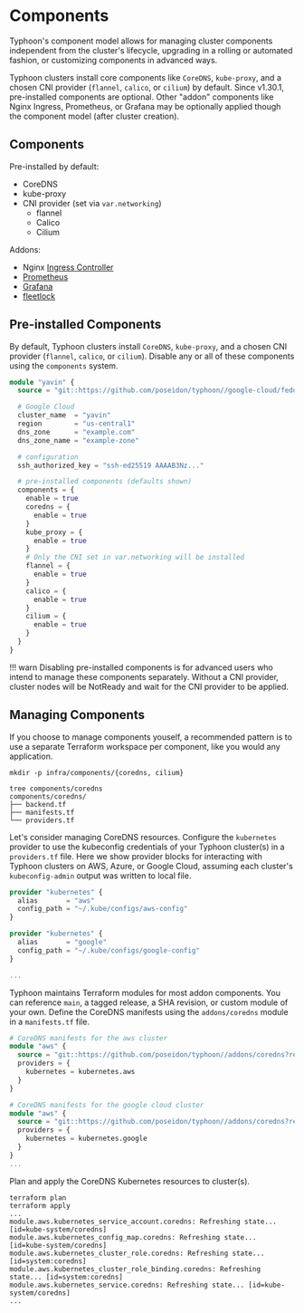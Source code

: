 # Components

Typhoon's component model allows for managing cluster components independent from the cluster's lifecycle, upgrading in a rolling or automated fashion, or customizing components in advanced ways.

Typhoon clusters install core components like `CoreDNS`, `kube-proxy`, and a chosen CNI provider (`flannel`, `calico`, or `cilium`) by default. Since v1.30.1, pre-installed components are optional. Other "addon" components like Nginx Ingress, Prometheus, or Grafana may be optionally applied though the component model (after cluster creation).

## Components

Pre-installed by default:

* CoreDNS
* kube-proxy
* CNI provider (set via `var.networking`)
    * flannel
    * Calico
    * Cilium

Addons:

* Nginx [Ingress Controller](ingress.md)
* [Prometheus](prometheus.md)
* [Grafana](grafana.md)
* [fleetlock](fleetlock.md)

## Pre-installed Components

By default, Typhoon clusters install `CoreDNS`, `kube-proxy`, and a chosen CNI provider (`flannel`, `calico`, or `cilium`). Disable any or all of these components using the `components` system.

```tf
module "yavin" {
  source = "git::https://github.com/poseidon/typhoon//google-cloud/fedora-coreos/kubernetes?ref=v1.30.1"

  # Google Cloud
  cluster_name  = "yavin"
  region        = "us-central1"
  dns_zone      = "example.com"
  dns_zone_name = "example-zone"

  # configuration
  ssh_authorized_key = "ssh-ed25519 AAAAB3Nz..."

  # pre-installed components (defaults shown)
  components = {
    enable = true
    coredns = {
      enable = true
    }
    kube_proxy = {
      enable = true
    }
    # Only the CNI set in var.networking will be installed
    flannel = {
      enable = true
    }
    calico = {
      enable = true
    }
    cilium = {
      enable = true
    }
  }
}
```

!!! warn
    Disabling pre-installed components is for advanced users who intend to manage these components separately. Without a CNI provider, cluster nodes will be NotReady and wait for the CNI provider to be applied.

## Managing Components

If you choose to manage components youself, a recommended pattern is to use a separate Terraform workspace per component, like you would any application.

```
mkdir -p infra/components/{coredns, cilium}

tree components/coredns
components/coredns/
├── backend.tf
├── manifests.tf
└── providers.tf
```

Let's consider managing CoreDNS resources. Configure the `kubernetes` provider to use the kubeconfig credentials of your Typhoon cluster(s) in a `providers.tf` file. Here we show provider blocks for interacting with Typhoon clusters on AWS, Azure, or Google Cloud, assuming each cluster's `kubeconfig-admin` output was written to local file.

```tf
provider "kubernetes" {
  alias       = "aws"
  config_path = "~/.kube/configs/aws-config"
}

provider "kubernetes" {
  alias       = "google"
  config_path = "~/.kube/configs/google-config"
}

...
```

Typhoon maintains Terraform modules for most addon components. You can reference `main`, a tagged release, a SHA revision, or custom module of your own. Define the CoreDNS manifests using the `addons/coredns` module in a `manifests.tf` file.

```tf
# CoreDNS manifests for the aws cluster
module "aws" {
  source = "git::https://github.com/poseidon/typhoon//addons/coredns?ref=v1.30.1"
  providers = {
    kubernetes = kubernetes.aws
  }
}

# CoreDNS manifests for the google cloud cluster
module "aws" {
  source = "git::https://github.com/poseidon/typhoon//addons/coredns?ref=v1.30.1"
  providers = {
    kubernetes = kubernetes.google
  }
}
...
```

Plan and apply the CoreDNS Kubernetes resources to cluster(s).

```
terraform plan
terraform apply
...
module.aws.kubernetes_service_account.coredns: Refreshing state... [id=kube-system/coredns]
module.aws.kubernetes_config_map.coredns: Refreshing state... [id=kube-system/coredns]
module.aws.kubernetes_cluster_role.coredns: Refreshing state... [id=system:coredns]
module.aws.kubernetes_cluster_role_binding.coredns: Refreshing state... [id=system:coredns]
module.aws.kubernetes_service.coredns: Refreshing state... [id=kube-system/coredns]
...
```
